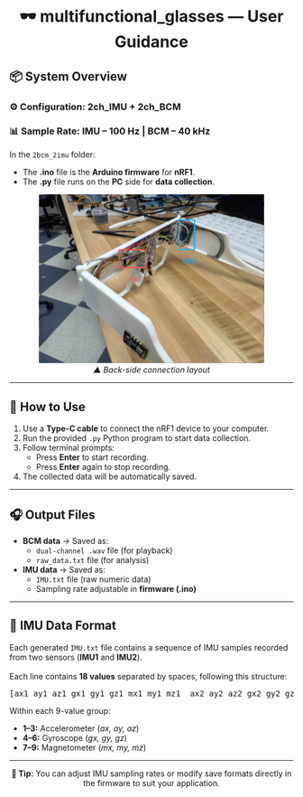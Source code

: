 <h1 align="center">🕶️ multifunctional_glasses — User Guidance</h1>

<h2>📦 System Overview</h2>

<h3>⚙️ Configuration: <b>2ch_IMU + 2ch_BCM</b></h3>
<h3>📊 Sample Rate: <b>IMU – 100 Hz</b> | <b>BCM – 40 kHz</b></h3>

<p>
In the <code>2bcm_2imu</code> folder:
<ul>
  <li>The <b>.ino</b> file is the <b>Arduino firmware</b> for <b>nRF1</b>.</li>
  <li>The <b>.py</b> file runs on the <b>PC</b> side for <b>data collection</b>.</li>
</ul>
</p>


<p align="center">
  <img src="./image/back_detail_2.png" alt="back_detail" width="400"/>
  <br>
  <i>▲ Back-side connection layout</i>
</p>

<hr>

<h2>🔌 How to Use</h2>

<ol>
  <li>Use a <b>Type-C cable</b> to connect the nRF1 device to your computer.</li>
  <li>Run the provided <code>.py</code> Python program to start data collection.</li>
  <li>Follow terminal prompts:
    <ul>
      <li>Press <b>Enter</b> to start recording.</li>
      <li>Press <b>Enter</b> again to stop recording.</li>
    </ul>
  </li>
  <li>The collected data will be automatically saved.</li>
</ol>

<hr>

<h2>🎧 Output Files</h2>

<ul>
  <li><b>BCM data</b> → Saved as:
    <ul>
      <li><code>dual-channel .wav</code> file (for playback)</li>
      <li><code>raw_data.txt</code> file (for analysis)</li>
    </ul>
  </li>

  <li><b>IMU data</b> → Saved as:
    <ul>
      <li><code>IMU.txt</code> file (raw numeric data)</li>
      <li>Sampling rate adjustable in <b>firmware (.ino)</b></li>
    </ul>
  </li>
</ul>

<hr>

<h2>📄 IMU Data Format</h2>

<p>
Each generated <code>IMU.txt</code> file contains a sequence of IMU samples recorded from two sensors (<b>IMU1</b> and <b>IMU2</b>).
<br><br>
Each line contains <b>18 values</b> separated by spaces, following this structure:
</p>

<pre>
[ax1 ay1 az1 gx1 gy1 gz1 mx1 my1 mz1  ax2 ay2 az2 gx2 gy2 gz2 mx2 my2 mz2]
</pre>


<p>
Within each 9-value group:
<ul>
  <li><b>1–3:</b> Accelerometer (<i>ax, ay, az</i>)</li>
  <li><b>4–6:</b> Gyroscope (<i>gx, gy, gz</i>)</li>
  <li><b>7–9:</b> Magnetometer (<i>mx, my, mz</i>)</li>
</ul>
</p>

<hr>

<p align="center">
  <b>🧠 Tip:</b> You can adjust IMU sampling rates or modify save formats directly in the firmware to suit your application.
</p>
